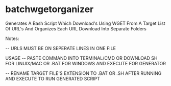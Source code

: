 # batchwgetorganizer
Generates A Bash Script Which Download's Using WGET From A Target List Of URL's And Organizes Each URL Download Into Separate Folders

Notes:

-- URLS MUST BE ON SEPERATE LINES IN ONE FILE 

USAGE
-- PASTE COMMAND INTO TERMINAL/CMD OR DOWNLOAD SH FOR LINUIX/MAC OR .BAT FOR WINDOWS AND EXECUTE FOR GENERATOR 

-- RENAME TARGET FILE'S EXTENSION TO .BAT OR .SH AFTER RUNNING AND EXECUTE TO RUN GENERATED SCRIPT 
